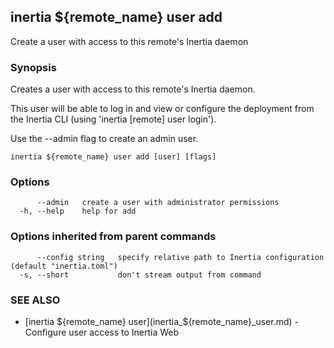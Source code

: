 ## inertia ${remote_name} user add

Create a user with access to this remote's Inertia daemon

### Synopsis

Creates a user with access to this remote's Inertia daemon.

This user will be able to log in and view or configure the deployment
from the Inertia CLI (using 'inertia [remote] user login').

Use the --admin flag to create an admin user.

```
inertia ${remote_name} user add [user] [flags]
```

### Options

```
      --admin   create a user with administrator permissions
  -h, --help    help for add
```

### Options inherited from parent commands

```
      --config string   specify relative path to Inertia configuration (default "inertia.toml")
  -s, --short           don't stream output from command
```

### SEE ALSO

* [inertia ${remote_name} user](inertia_${remote_name}_user.md)	 - Configure user access to Inertia Web

